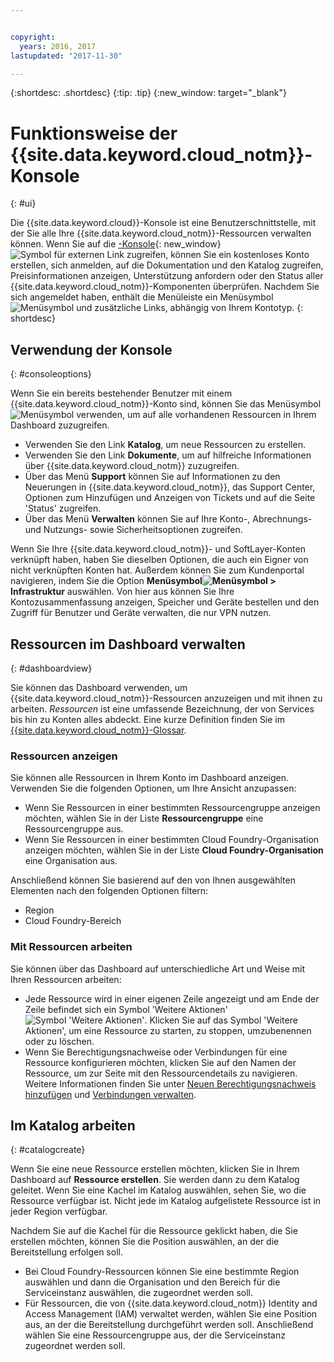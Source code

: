 ```yaml
---


copyright:
  years: 2016, 2017
lastupdated: "2017-11-30"

---
```


{:shortdesc: .shortdesc}
{:tip: .tip}
{:new_window: target="_blank"}

# Funktionsweise der {{site.data.keyword.cloud_notm}}-Konsole
{: #ui}

Die {{site.data.keyword.cloud}}-Konsole ist eine Benutzerschnittstelle, mit der Sie alle Ihre {{site.data.keyword.cloud_notm}}-Ressourcen verwalten können. Wenn Sie auf die [-Konsole](https://console.bluemix.net){: new_window}  ![Symbol für externen Link](../icons/launch-glyph.svg "Symbol für externen Link") zugreifen, können Sie ein kostenloses Konto erstellen, sich anmelden, auf die Dokumentation und den Katalog zugreifen, Preisinformationen anzeigen, Unterstützung anfordern oder den Status aller {{site.data.keyword.cloud_notm}}-Komponenten überprüfen. Nachdem Sie sich angemeldet haben, enthält die Menüleiste ein Menüsymbol ![Menüsymbol](../icons/icon_hamburger.svg) und zusätzliche Links, abhängig von Ihrem Kontotyp.
{: shortdesc}

## Verwendung der Konsole
{: #consoleoptions}

Wenn Sie ein bereits bestehender Benutzer mit einem {{site.data.keyword.cloud_notm}}-Konto sind, können Sie das Menüsymbol ![Menüsymbol](../icons/icon_hamburger.svg) verwenden, um auf alle vorhandenen Ressourcen in Ihrem Dashboard zuzugreifen. 
  * Verwenden Sie den Link **Katalog**, um neue Ressourcen zu erstellen.
  * Verwenden Sie den Link **Dokumente**, um auf hilfreiche Informationen über {{site.data.keyword.cloud_notm}} zuzugreifen.
  * Über das Menü **Support** können Sie auf Informationen zu den Neuerungen in {{site.data.keyword.cloud_notm}}, das Support Center, Optionen zum Hinzufügen und Anzeigen von Tickets und auf die Seite 'Status' zugreifen.
  * Über das Menü **Verwalten** können Sie auf Ihre Konto-, Abrechnungs- und Nutzungs- sowie Sicherheitsoptionen zugreifen.

Wenn Sie Ihre {{site.data.keyword.cloud_notm}}- und SoftLayer-Konten verknüpft haben, haben Sie dieselben Optionen, die auch ein Eigner von nicht verknüpften Konten hat. Außerdem können Sie zum Kundenportal navigieren, indem Sie die Option **Menüsymbol![Menüsymbol](../icons/icon_hamburger.svg) > Infrastruktur** auswählen. Von hier aus können Sie Ihre Kontozusammenfassung anzeigen, Speicher und Geräte bestellen und den Zugriff für Benutzer und Geräte verwalten, die nur VPN nutzen. 

## Ressourcen im Dashboard verwalten
{: #dashboardview}

Sie können das Dashboard verwenden, um {{site.data.keyword.cloud_notm}}-Ressourcen anzuzeigen und mit ihnen zu arbeiten. *Ressourcen* ist eine umfassende Bezeichnung, der von Services bis hin zu Konten alles abdeckt. Eine kurze Definition finden Sie im [ {{site.data.keyword.cloud_notm}}-Glossar](/docs/overview/glossary/index.html#glossr).

### Ressourcen anzeigen

Sie können alle Ressourcen in Ihrem Konto im Dashboard anzeigen. Verwenden Sie die folgenden Optionen, um Ihre Ansicht anzupassen:

  * Wenn Sie Ressourcen in einer bestimmten Ressourcengruppe anzeigen möchten, wählen Sie in der Liste **Ressourcengruppe** eine Ressourcengruppe aus. 
  * Wenn Sie Ressourcen in einer bestimmten Cloud Foundry-Organisation anzeigen möchten, wählen Sie in der Liste **Cloud Foundry-Organisation** eine Organisation aus. 

Anschließend können Sie basierend auf den von Ihnen ausgewählten Elementen nach den folgenden Optionen filtern:

  * Region
  * Cloud Foundry-Bereich
  
### Mit Ressourcen arbeiten

Sie können über das Dashboard auf unterschiedliche Art und Weise mit Ihren Ressourcen arbeiten:

  * Jede Ressource wird in einer eigenen Zeile angezeigt und am Ende der Zeile befindet sich ein Symbol 'Weitere Aktionen' ![Symbol 'Weitere Aktionen'](../icons/overflow-menu.svg). Klicken Sie auf das Symbol 'Weitere Aktionen', um eine Ressource zu starten, zu stoppen, umzubenennen oder zu löschen. 
  * Wenn Sie Berechtigungsnachweise oder Verbindungen für eine Ressource konfigurieren möchten, klicken Sie auf den Namen der Ressource, um zur Seite mit den Ressourcendetails zu navigieren. Weitere Informationen finden Sie unter [Neuen Berechtigungsnachweis hinzufügen](/docs/services/service_credentials.html) und [Verbindungen verwalten](/docs/manageapps/connecting_apps.html). 

## Im Katalog arbeiten
{: #catalogcreate}

Wenn Sie eine neue Ressource erstellen möchten, klicken Sie in Ihrem Dashboard auf **Ressource erstellen**. Sie werden dann zu dem Katalog geleitet. Wenn Sie eine Kachel im Katalog auswählen, sehen Sie, wo die Ressource verfügbar ist. Nicht jede im Katalog aufgelistete Ressource ist in jeder Region verfügbar. 

Nachdem Sie auf die Kachel für die Ressource geklickt haben, die Sie erstellen möchten, können Sie die Position auswählen, an der die Bereitstellung erfolgen soll. 

  * Bei Cloud Foundry-Ressourcen können Sie eine bestimmte Region auswählen und dann die Organisation und den Bereich für die Serviceinstanz auswählen, die zugeordnet werden soll.
  * Für Ressourcen, die von {{site.data.keyword.cloud_notm}} Identity and Access Management (IAM) verwaltet werden, wählen Sie eine Position aus, an der die Bereitstellung durchgeführt werden soll. Anschließend wählen Sie eine Ressourcengruppe aus, der die Serviceinstanz zugeordnet werden soll.

